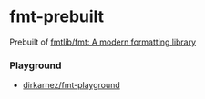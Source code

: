 fmt-prebuilt
============
Prebuilt of [fmtlib/fmt: A modern formatting library](https://github.com/fmtlib/fmt)

### Playground
- [dirkarnez/fmt-playground](https://github.com/dirkarnez/fmt-playground)

